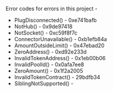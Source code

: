 Error codes for errors in this project -

- PlugDisconnected() - 0xe741bafb
- NotHub() - 0x9de97418
- NotSocket() - 0xc59f8f7c
- ConnectorUnavailable() - 0xb1efb84a
- AmountOutsideLimit() - 0x47ebad20
- ZeroAddress() - 0xd92e233d
- InvalidTokenAddress() - 0x1eb00b06
- InvalidPoolId() - 0x0afa7ee8
- ZeroAmount() - 0x1f2a2005
- InvalidTokenContract() - 29bdfb34
- SiblingNotSupported() - 